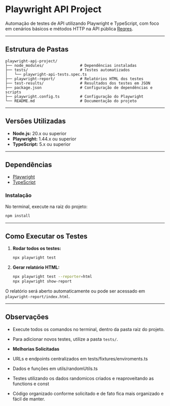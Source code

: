 # Playwright API Project

Automação de testes de API utilizando Playwright e TypeScript, com foco em cenários básicos e métodos HTTP na API pública [Reqres](https://reqres.in).

---

## Estrutura de Pastas

```
playwright-api-project/
├── node_modules/                # Dependências instaladas
├── tests/                       # Testes automatizados
│   └── playwright-api-tests.spec.ts
├── playwright-report/           # Relatórios HTML dos testes
├── test-results/                # Resultados dos testes em JSON
├── package.json                 # Configuração de dependências e scripts
├── playwright.config.ts         # Configuração do Playwright
└── README.md                    # Documentação do projeto
```

---

## Versões Utilizadas

- **Node.js:** 20.x ou superior
- **Playwright:** 1.44.x ou superior
- **TypeScript:** 5.x ou superior

---

## Dependências

- [Playwright](https://playwright.dev/)
- [TypeScript](https://www.typescriptlang.org/)

### Instalação

No terminal, execute na raiz do projeto:

```sh
npm install
```

---

## Como Executar os Testes

1. **Rodar todos os testes:**
   ```sh
   npx playwright test
   ```

2. **Gerar relatório HTML:**
   ```sh
   npx playwright test --reporter=html
   npx playwright show-report
   ```

O relatório será aberto automaticamente ou pode ser acessado em `playwright-report/index.html`.

---

## Observações

- Execute todos os comandos no terminal, dentro da pasta raiz do projeto.
- Para adicionar novos testes, utilize a pasta `tests/`.

- **Melhorias Solicitadas**

- URLs e endpoints centralizados em tests/fixtures/enviroments.ts
- Dados e funções em utils/randomUtils.ts
- Testes utilizando os dados randomicos criados e reaproveitando as functions e const 
- Código organizado conforme solicitado e de fato fica mais organizado e fácil de manter.

